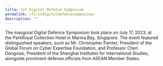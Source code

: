 ```yaml
---
title: 1st Digital Defence Symposium
permalink: /firstdigitaldefencesymposium/
description: ""
---
```

The inaugural Digital Defence Symposium took place on July 17, 2023, at the ParkRoyal Collection Hotel in Marina Bay, Singapore. The event featured distinguished speakers, such as Mr. Christopher Painter, President of the Global Forum on Cyber Expertise Foundation, and Professor Chen Dongxiao, President of the Shanghai Institutes for International Studies, alongside prominent defense officials from ASEAN Member States.